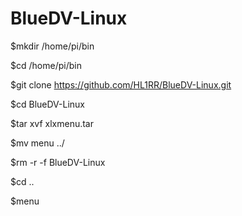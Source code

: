 # BlueDV-Linux	

$mkdir /home/pi/bin

$cd /home/pi/bin

$git clone https://github.com/HL1RR/BlueDV-Linux.git

$cd BlueDV-Linux

$tar xvf xlxmenu.tar

$mv menu ../

$rm -r -f BlueDV-Linux

$cd ..

$menu
